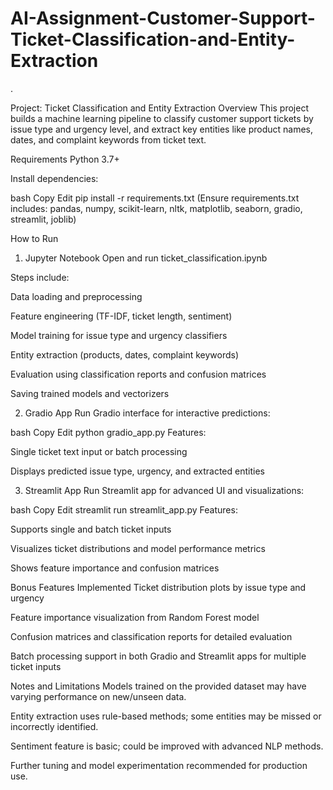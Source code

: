 # AI-Assignment-Customer-Support-Ticket-Classification-and-Entity-Extraction

.

Project: Ticket Classification and Entity Extraction
Overview
This project builds a machine learning pipeline to classify customer support tickets by issue type and urgency level, and extract key entities like product names, dates, and complaint keywords from ticket text.

Requirements
Python 3.7+

Install dependencies:

bash
Copy
Edit
pip install -r requirements.txt
(Ensure requirements.txt includes: pandas, numpy, scikit-learn, nltk, matplotlib, seaborn, gradio, streamlit, joblib)

How to Run
1. Jupyter Notebook
Open and run ticket_classification.ipynb

Steps include:

Data loading and preprocessing

Feature engineering (TF-IDF, ticket length, sentiment)

Model training for issue type and urgency classifiers

Entity extraction (products, dates, complaint keywords)

Evaluation using classification reports and confusion matrices

Saving trained models and vectorizers

2. Gradio App
Run Gradio interface for interactive predictions:

bash
Copy
Edit
python gradio_app.py
Features:

Single ticket text input or batch processing

Displays predicted issue type, urgency, and extracted entities

3. Streamlit App
Run Streamlit app for advanced UI and visualizations:

bash
Copy
Edit
streamlit run streamlit_app.py
Features:

Supports single and batch ticket inputs

Visualizes ticket distributions and model performance metrics

Shows feature importance and confusion matrices

Bonus Features Implemented
Ticket distribution plots by issue type and urgency

Feature importance visualization from Random Forest model

Confusion matrices and classification reports for detailed evaluation

Batch processing support in both Gradio and Streamlit apps for multiple ticket inputs

Notes and Limitations
Models trained on the provided dataset may have varying performance on new/unseen data.

Entity extraction uses rule-based methods; some entities may be missed or incorrectly identified.

Sentiment feature is basic; could be improved with advanced NLP methods.

Further tuning and model experimentation recommended for production use.
